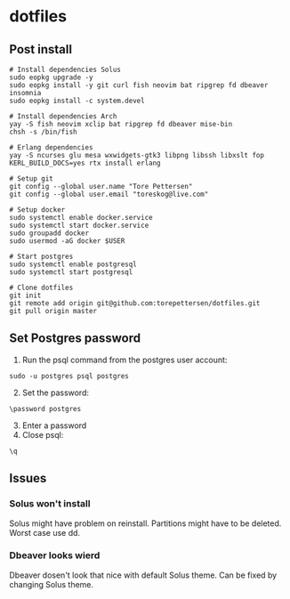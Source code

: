 # dotfiles

## Post install

```
# Install dependencies Solus
sudo eopkg upgrade -y
sudo eopkg install -y git curl fish neovim bat ripgrep fd dbeaver insomnia
sudo eopkg install -c system.devel

# Install dependencies Arch
yay -S fish neovim xclip bat ripgrep fd dbeaver mise-bin
chsh -s /bin/fish

# Erlang dependencies
yay -S ncurses glu mesa wxwidgets-gtk3 libpng libssh libxslt fop
KERL_BUILD_DOCS=yes rtx install erlang

# Setup git
git config --global user.name "Tore Pettersen"
git config --global user.email "toreskog@live.com"

# Setup docker
sudo systemctl enable docker.service
sudo systemctl start docker.service
sudo groupadd docker
sudo usermod -aG docker $USER

# Start postgres
sudo systemctl enable postgresql
sudo systemctl start postgresql

# Clone dotfiles
git init
git remote add origin git@github.com:torepettersen/dotfiles.git
git pull origin master
```

## Set Postgres password
	
1. Run the psql command from the postgres user account:
  ```
  sudo -u postgres psql postgres
  ```
2. Set the password:
  ```
  \password postgres
  ```
3. Enter a password
4. Close psql:
  ```
  \q
  ```

## Issues 

### Solus won't install
Solus might have problem on reinstall. Partitions might have to be deleted. Worst case use dd.

### Dbeaver looks wierd
Dbeaver dosen't look that nice with default Solus theme. Can be fixed by changing Solus theme.
